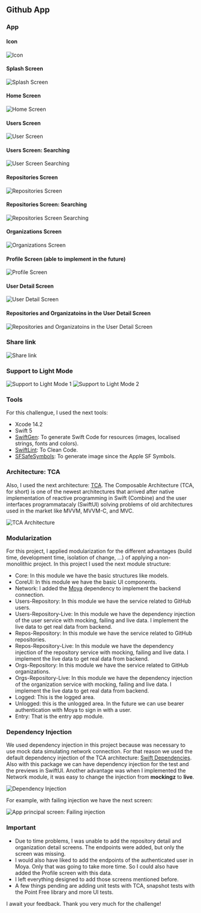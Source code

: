 ## Github App

### App
#### Icon
![Icon](.img/1.png)

#### Splash Screen
![Splash Screen](.img/2.png)

#### Home Screen
![Home Screen](.img/3.png)

#### Users Screen
![User Screen](.img/4.png)

#### Users Screen: Searching
![User Screen Searching](.img/13.png)

#### Repositories Screen
![Repositories Screen](.img/5.png)

#### Repositories Screen: Searching
![Repositories Screen Searching](.img/14.png)

#### Organizations Screen
![Organizations Screen](.img/6.png)

#### Profile Screen (able to implement in the future)
![Profile Screen](.img/7.png)

#### User Detail Screen
![User Detail Screen](.img/8.png)

#### Repositories and Organizatoins in the User Detail Screen
![Repositories and Organizatoins in the User Detail Screen](.img/9.png)

### Share link
![Share link](.img/10.png)

### Support to Light Mode
![Support to Light Mode 1](.img/11.png)
![Support to Light Mode 2](.img/12.png)

### Tools

For this challengue, I used the next tools:
- Xcode 14.2
- Swift 5
- [SwiftGen](https://github.com/SwiftGen/SwiftGen): To generate Swift Code for resources (images, localised strings, fonts and colors).
- [SwiftLint](https://github.com/realm/SwiftLint): To Clean Code.
- [SFSafeSymbols](https://github.com/SFSafeSymbols/SFSafeSymbols): To generate image since the Apple SF Symbols.

### Architecture: TCA

Also, I used the next architecture: [TCA](https://github.com/pointfreeco/swift-composable-architecture). The Composable Architecture (TCA, for short) is one of the newest architectures that arrived after native implementation of reactive programming in Swift (Combine) and the user interfaces programmatacaly (SwiftUI) solving problems of old architectures used in the market like MVVM, MVVM-C, and MVC.

![TCA Architecture](.img/tca.png)


### Modularization

For this project, I applied modularization for the different advantages (build time, development time, isolation of change, ...) of applying a non-monolithic project. In this project I used the next module structure:

- Core: In this module we have the basic structures like models.
- CoreUI: In this module we have the basic UI components.
- Network: I added the [Moya](https://github.com/Moya/Moya) dependency to implement the backend connection.
- Users-Repository: In this module we have the service related to GitHub users.
- Users-Repository-Live: In this module we have the dependency injection of the user service with mocking, failing and live data. I implement the live data to get real data from backend.
- Repos-Repository: In this module we have the service related to GitHub repositories.
- Repos-Repository-Live: In this module we have the dependency injection of the repository service with mocking, failing and live data. I implement the live data to get real data from backend.
- Orgs-Repository: In this module we have the service related to GitHub organizations.
- Orgs-Repository-Live: In this module we have the dependency injection of the organization service with mocking, failing and live data. I implement the live data to get real data from backend.
- Logged: This is the logged area.
- Unlogged: this is the unlogged area. In the future we can use bearer authentication with Moya to sign in with a user.
- Entry: That is the entry app module.

### Dependency Injection

We used dependency injection in this project because was necessary to use mock data simulating network connection. For that reason we used the default dependency injection of the TCA architecture: [Swift Dependencies](https://github.com/pointfreeco/swift-dependencies). Also with this package we can have dependency injection for the test and the previews in SwiftUI. Another advantage was when I implemented the Network module, it was easy to change the injection from **mockingz** to **live**.

![Dependency Injection](.img/16.png)

For example, with failing injection we have the next screen:

![App principal screen: Failing injection](.img/15.png)

### **Important**
- Due to time problems, I was unable to add the repository detail and organization detail screens. The endpoints were added, but only the screen was missing.
- I would also have liked to add the endpoints of the authenticated user in Moya. Only that was going to take more time. So I could also have added the Profile screen with this data.
- I left everything designed to add those screens mentioned before.
- A few things pending are adding unit tests with TCA, snapshot tests with the Point Free library and more UI tests.

I await your feedback. Thank you very much for the challenge!
